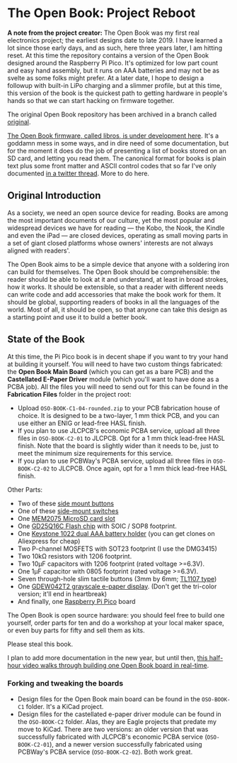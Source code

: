 # The Open Book: Project Reboot

**A note from the project creator:** The Open Book was my first real electronics project; the earliest designs date to late 2019. I have learned a lot since those early days, and as such, here three years later, I am hitting reset. At this time the repository contains a version of the Open Book designed around the Raspberry Pi Pico. It's optimized for low part count and easy hand assembly, but it runs on AAA batteries and may not be as svelte as some folks might prefer. At a later date, I hope to design a followup with built-in LiPo charging and a slimmer profile, but at this time, this version of the book is the quickest path to getting hardware in people's hands so that we can start hacking on firmware together.

The original Open Book repository has been archived in a branch called [original](https://github.com/joeycastillo/The-Open-Book/tree/original).

[The Open Book firmware, called libros, is under development here](https://github.com/joeycastillo/libros). It's a goddamn mess in some ways, and in dire need of some documentation, but for the moment it does do the job of presenting a list of books stored on an SD card, and letting you read them. The canonical format for books is plain text plus some front matter and ASCII control codes that so far I've only documented [in a twitter thread](https://twitter.com/josecastillo/status/1533103137455751168). More to do here.

## Original Introduction

As a society, we need an open source device for reading. Books are among the most important documents of our culture, yet the most popular and widespread devices we have for reading — the Kobo, the Nook, the Kindle and even the iPad — are closed devices, operating as small moving parts in a set of giant closed platforms whose owners' interests are not always aligned with readers'.

The Open Book aims to be a simple device that anyone with a soldering iron can build for themselves. The Open Book should be comprehensible: the reader should be able to look at it and understand, at least in broad strokes, how it works. It should be extensible, so that a reader with different needs can write code and add accessories that make the book work for them. It should be global, supporting readers of books in all the languages of the world. Most of all, it should be open, so that anyone can take this design as a starting point and use it to build a better book.

## State of the Book

At this time, the Pi Pico book is in decent shape if you want to try your hand at building it yourself. You will need to have two custom things fabricated: the **Open Book Main Board** (which you can get as a bare PCB) and the **Castellated E-Paper Driver** module (which you'll want to have done as a PCBA job). All the files you will need to send out for this can be found in the **Fabrication Files** folder in the project root:

* Upload `OSO-BOOK-C1-04-rounded.zip` to your PCB fabrication house of choice. It is designed to be a two-layer, 1 mm thick PCB, and you can use either an ENIG or lead-free HASL finish.
* If you plan to use JLCPCB's economic PCBA service, upload all three files in `OSO-BOOK-C2-01` to JLCPCB. Opt for a 1 mm thick lead-free HASL finish. Note that the board is slightly wider than it needs to be, just to meet the minimum size requirements for this service.
* If you plan to use PCBWay's PCBA service, upload all three files in `OSO-BOOK-C2-02` to JLCPCB. Once again, opt for a 1 mm thick lead-free HASL finish. 

Other Parts: 

* Two of these [side mount buttons](https://www.digikey.com/en/products/detail/würth-elektronik/434351045816/5209090)
* One of these [side-mount switches](https://www.digikey.com/en/products/detail/c-k/JS102011SAQN/1640095)
* One [MEM2075 MicroSD card slot](https://www.digikey.com/en/products/detail/gct/MEM2075-00-140-01-A/9859614)
* One [GD25Q16C Flash chip](https://www.digikey.com/en/products/detail/gigadevice-semiconductor-hk-limited/GD25Q16CTIGR/9484675) with SOIC / SOP8 footprint.
* One [Keystone 1022 dual AAA battery holder](https://www.digikey.com/en/products/detail/keystone-electronics/1022/2137859) (you can get clones on Aliexpress for cheap)
* Two P-channel MOSFETS with SOT23 footprint (I use the DMG3415)
* Two 10kΩ resistors with 1206 footprint.
* Two 10µF capacitors with 1206 footprint (rated voltage >=6.3V).
* One 1µF capacitor with 0805 footprint (rated voltage >=6.3V).
* Seven through-hole slim tactile buttons (3mm by 6mm; [TL1107 type](https://www.digikey.com/en/products/detail/e-switch/TL1107AF130WQ/378976))
* One [GDEW042T2 grayscale e-paper display](https://buy-lcd.com/products/42inch-e-inkanel-spi-interface-buy-eaper-display). (Don't get the tri-color version; it'll end in heartbreak)
* And finally, one [Raspberry Pi Pico](https://www.digikey.com/en/products/detail/raspberry-pi/SC0915/13624793) board

The Open Book is open source hardware: you should feel free to build one yourself, order parts for ten and do a workshop at your local maker space, or even buy parts for fifty and sell them as kits. 

Please steal this book.

I plan to add more documentation in the new year, but until then, [this half-hour video walks through building one Open Book board in real-time](https://twitter.com/josecastillo/status/1571337869998067713).

### Forking and tweaking the boards

* Design files for the Open Book main board can be found in the `OSO-BOOK-C1` folder. It's a KiCad project.
* Design files for the castellated e-paper driver module can be found in the `OSO-BOOK-C2` folder. Alas, they are Eagle projects that predate my move to KiCad. There are two versions: an older version that was successfully fabricated with JLCPCB's economic PCBA service (`OSO-BOOK-C2-01`), and a newer version successfully fabricated using PCBWay's PCBA service (`OSO-BOOK-C2-02`). Both work great.
